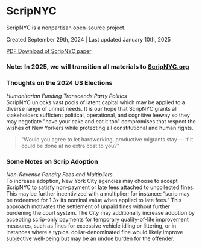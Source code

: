 # ScripNYC
ScripNYC is a nonpartisan open-source project.

Created September 29th, 2024  |  Last updated January 10th, 2025

[PDF Download of ScripNYC paper](http://ssrn.com/abstract=5057370)

### Note: In 2025, we will transition all materials to [ScripNYC.org](https://scripnyc.org)

### Thoughts on the 2024 US Elections

<i>Humanitarian Funding Transcends Party Politics</i><br>
ScripNYC unlocks vast pools of latent capital which may be applied to a diverse range of unmet needs. It is our hope that ScripNYC grants all stakeholders sufficient political, operational, and cognitive leeway so they may negotiate "have your cake and eat it too" compromises that respect the wishes of New Yorkers while protecting all constitutional and human rights.

>"Would you agree to let hardworking, productive migrants stay — if it could be done at no extra cost to you?"


### Some Notes on Scrip Adoption

<i>Non-Revenue Penalty Fees and Multipliers</i><br>
To increase adoption, New York City agencies may choose to accept ScripNYC to satisfy non-payment or late fees attached to uncollected fines. This may be further incentivized with a multiplier; for instance: “scrip may be redeemed for 1.3x its nominal value when applied to late fees.” This approach motivates the settlement of unpaid fines without further burdening the court system. The City may additionally increase adoption by accepting scrip-only payments for temporary quality-of-life improvement measures, such as fines for excessive vehicle idling or littering, or in instances where a typical dollar-denominated fine would likely improve subjective well-being but may be an undue burden for the offender.
